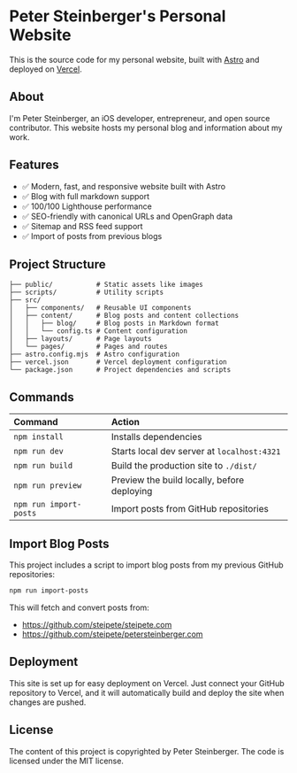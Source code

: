 # Peter Steinberger's Personal Website

This is the source code for my personal website, built with [Astro](https://astro.build) and deployed on [Vercel](https://vercel.com).

## About

I'm Peter Steinberger, an iOS developer, entrepreneur, and open source contributor. This website hosts my personal blog and information about my work.

## Features

- ✅ Modern, fast, and responsive website built with Astro
- ✅ Blog with full markdown support
- ✅ 100/100 Lighthouse performance
- ✅ SEO-friendly with canonical URLs and OpenGraph data
- ✅ Sitemap and RSS feed support
- ✅ Import of posts from previous blogs

## Project Structure

```text
├── public/           # Static assets like images
├── scripts/          # Utility scripts
├── src/
│   ├── components/   # Reusable UI components
│   ├── content/      # Blog posts and content collections
│   │   ├── blog/     # Blog posts in Markdown format
│   │   └── config.ts # Content configuration
│   ├── layouts/      # Page layouts
│   └── pages/        # Pages and routes
├── astro.config.mjs  # Astro configuration
├── vercel.json       # Vercel deployment configuration
└── package.json      # Project dependencies and scripts
```

## Commands

| Command                   | Action                                            |
| :------------------------ | :------------------------------------------------ |
| `npm install`             | Installs dependencies                             |
| `npm run dev`             | Starts local dev server at `localhost:4321`       |
| `npm run build`           | Build the production site to `./dist/`            |
| `npm run preview`         | Preview the build locally, before deploying       |
| `npm run import-posts`    | Import posts from GitHub repositories             |

## Import Blog Posts

This project includes a script to import blog posts from my previous GitHub repositories:

```bash
npm run import-posts
```

This will fetch and convert posts from:
- https://github.com/steipete/steipete.com
- https://github.com/steipete/petersteinberger.com

## Deployment

This site is set up for easy deployment on Vercel. Just connect your GitHub repository to Vercel, and it will automatically build and deploy the site when changes are pushed.

## License

The content of this project is copyrighted by Peter Steinberger. The code is licensed under the MIT license.